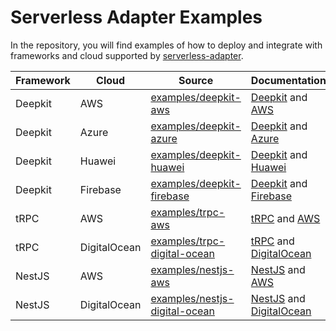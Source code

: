 # Serverless Adapter Examples

In the repository, you will find examples of how to deploy and integrate with frameworks and cloud supported by [serverless-adapter](https://viniciusl.com.br/serverless-adapter/).

| Framework | Cloud        | Source                                                           | Documentation                                                                                                                                                                 |
|-----------|--------------|------------------------------------------------------------------|-------------------------------------------------------------------------------------------------------------------------------------------------------------------------------|
| Deepkit   | AWS          | [examples/deepkit-aws](./examples/deepkit-aws)                   | [Deepkit](https://viniciusl.com.br/serverless-adapter/docs/main/frameworks/deepkit) and [AWS](https://viniciusl.com.br/serverless-adapter/docs/category/aws)                  |
| Deepkit   | Azure        | [examples/deepkit-azure](./examples/deepkit-azure)               | [Deepkit](https://viniciusl.com.br/serverless-adapter/docs/main/frameworks/deepkit) and [Azure](https://viniciusl.com.br/serverless-adapter/docs/main/handlers/azure)         |
| Deepkit   | Huawei       | [examples/deepkit-huawei](./examples/deepkit-huawei)             | [Deepkit](https://viniciusl.com.br/serverless-adapter/docs/main/frameworks/deepkit) and [Huawei](https://viniciusl.com.br/serverless-adapter/docs/main/handlers/huawei)       |
| Deepkit   | Firebase     | [examples/deepkit-firebase](./examples/deepkit-firebase)         | [Deepkit](https://viniciusl.com.br/serverless-adapter/docs/main/frameworks/deepkit) and [Firebase](https://viniciusl.com.br/serverless-adapter/docs/main/handlers/firebase)   |
| tRPC      | AWS          | [examples/trpc-aws](./examples/trpc-aws)                         | [tRPC](https://viniciusl.com.br/serverless-adapter/docs/main/frameworks/trpc) and [AWS](https://viniciusl.com.br/serverless-adapter/docs/category/aws)                        |
| tRPC      | DigitalOcean | [examples/trpc-digital-ocean](./examples/trpc-digital-ocean)     | [tRPC](https://viniciusl.com.br/serverless-adapter/docs/main/frameworks/trpc) and [DigitalOcean](https://viniciusl.com.br/serverless-adapter/docs/handlers/digital-ocean)     |
| NestJS    | AWS          | [examples/nestjs-aws](./examples/nestjs-aws)                     | [NestJS](https://viniciusl.com.br/serverless-adapter/docs/main/frameworks/nestjs) and [AWS](https://viniciusl.com.br/serverless-adapter/docs/category/aws)                    |
| NestJS    | DigitalOcean | [examples/nestjs-digital-ocean](./examples/nestjs-digital-ocean) | [NestJS](https://viniciusl.com.br/serverless-adapter/docs/main/frameworks/nestjs) and [DigitalOcean](https://viniciusl.com.br/serverless-adapter/docs/handlers/digital-ocean) |
